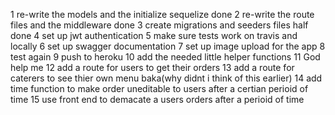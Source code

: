 1 re-write the models and the initialize sequelize done
2 re-write the route files and the middleware done
3 create migrations and seeders files half done
4 set up jwt authentication 
5 make sure tests work on travis and locally 
6 set up swagger documentation 
7 set up image upload for the app
8 test again
9 push to heroku 
10 add the needed little helper functions
11 God help me
12 add a route for users to get their orders
13 add a route for caterers to see thier own menu baka(why didnt i think of this earlier)
14 add time function to make order uneditable to users after a certian perioid of time
15 use front end to demacate a users orders after a perioid of time

